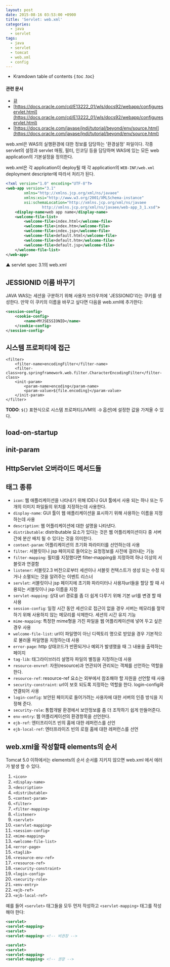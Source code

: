 ```yaml
---
layout: post
date: 2015-08-16 03:53:00 +0900
title: 'Servlet: web.xml'
categories:
  - java
  - servlet
tags:
  - java
  - servlet
  - tomcat
  - web.xml
  - config
---
```


* Kramdown table of contents
{:toc .toc}

#### 관련 문서

- [뀨](뀨)
- [https://docs.oracle.com/cd/E13222_01/wls/docs92/webapp/configureservlet.html](https://docs.oracle.com/cd/E13222_01/wls/docs92/webapp/configureservlet.html)
- [https://docs.oracle.com/javase/jndi/tutorial/beyond/env/source.html](https://docs.oracle.com/javase/jndi/tutorial/beyond/env/source.html)

web.xml은 WAS의 실행환경에 대한 정보를 담당하는 '환경설정' 파일이다. 각종 servlet의 설정과 servlet 매핑, 필터, 인코딩 등을 담당하며 WAS에 있는 모든 web application의 기본설정을 정의한다.

web.xml은 각 application이 deploy될 때 각 application의 `WEB-INF/web.xml` deployment descripter에 따라서 처리가 된다.

```xml
<?xml version="1.0" encoding="UTF-8"?>
<web-app version="3.1"
        xmlns="http://xmlns.jcp.org/xml/ns/javaee"
        xmlns:xsi="http://www.w3.org/2001/XMLSchema-instance"
        xsi:schemaLocation="http://xmlns.jcp.org/xml/ns/javaee
                http://xmlns.jcp.org/xml/ns/javaee/web-app_3_1.xsd">
    <display-name>web app name</display-name>
    <welcome-file-list>
        <welcome-file>index.html</welcome-file>
        <welcome-file>index.htm</welcome-file>
        <welcome-file>index.jsp</welcome-file>
        <welcome-file>default.html</welcome-file>
        <welcome-file>default.htm</welcome-file>
        <welcome-file>default.jsp</welcome-file>
    </welcome-file-list>
</web-app>
```
▲ servlet spec 3.1의 web.xml

## JESSIONID 이름 바꾸기

JAVA WAS는 세션을 구분하기 위해 사용자 브라우저에 'JESSIONID'라는 쿠키를 생성한다. 만약 이 쿠키의 이름을 바꾸고 싶다면 다음을 web.xml에 추가한다:

```xml
<session-config>
    <cookie-config>
        <name>MYJSESSIONID</name>
    </cookie-config>
</session-config>
```

## 시스템 프로퍼티에 접근

```
<filter>
    <filter-name>encodingFilter</filter-name>
    <filter-class>org.springframework.web.filter.CharacterEncodingFilter</filter-class>
    <init-param>
        <param-name>encoding</param-name>
        <param-value>${file.encoding}</param-value>
    </init-param>
</filter>
```

**TODO**: `${}` 표현식으로 시스템 프로퍼티(JVM의 `-D` 옵션)에 설정한 값을 가져올 수 있다.

## load-on-startup

## init-param

## HttpServlet 오버라이드 메서드들

## 태그 종류

- `icon`: 웹 애플리케이션을 나타내기 위해 IDE나 GUI 툴에서 사용 되는 하나 또는 두 개의 이미지 파일들의 위치를 지정하는데 사용한다.
- `display-name`: GUI 툴이 웹 애플리케이션을 표시하기 위해 사용하는 이름을 지정 하는데 사용
- `description`: 웹 어플리케이션에 대한 설명을 나타낸다.
- `distributable`: distributable 요소가 있다는 것은 웹 어플리케이션이다 중 서버 간에 분산 배치 될 수 있다는 것을 의미한다.
- `context-param`: 어플리케이션의 초기화 파라미터를 선언하는데 사용
- `filter`: 서블릿이나 jsp 페이지로 들어오는 요청정보를 사전에 걸러내는 기능
- `filter-mapping`: 필터를 지정했다면 filter-mapping을 지정하여 하나 이상의 서블릿과 연결함
- `listener`: 서블릿2.3 버전으로부터 세션이나 서블릿 컨텍스트가 생성 또는 수정 되거나 소멸되는 것을 알려주는 이벤트 리스너
- `servlet`: 서블릿이나 jsp 페이지에 초기화 파라미터나 사용자url들을 할당 할 때 사용되는 서블릿이나 jsp 이름을 지정
- `servlet-mapping`: 상대 url  경로를 좀  더 쉽게  다루기 위해  기본 url를  변경 할  때 사용
- `session-config`: 일정 시간 동안 세션으로 접근이 없을 경우 서버는 메모리를 절약하기 위해 사용하지 않는 메모리를 삭제한다. 세션의 시간 유지 기능
- `mime-mapping`: 특정한 mime형을 가진 파일을 웹 어플리케이션에  넣어 두고 싶은  경우 사용
- `welcome-file-list`: url이 파일명이 아닌 디렉토리 명으로 받았을 경우 기본적으로 불러올 파일명을 지정하는데 사용
- `error-page`: http 상태코드가 반환되거나 예외가 발생했을 때 그 내용을 출력하는 페이지
- `tag-lib`: 태그라이브러리 설명자 파일의 별칭을 지정하는데 사용
- `resource-envref`: 자원(resource)과  연관되어 관리되는 객체를 선언하는 역할을 한다.
- `resource-ref`: resource-ref 요소는 외부에서 참조해야 할 자원을 선언할  때 사용
- `security-constraint`: url이 보호 되도록 지정하는 역할을  한다. login-config와  연결되어 사용
- `login-config`: 보안된 페이지로 들어가려는 사용자에 대한 서버의 인증 방식을 지정해 준다.
- `security-role`: 통합개발 환경에서 보안정보를 좀 더 조작하기 쉽게 만들어준다.
- `env-entry`: 웹 어플리케이션의 환경항목을 선언한다.
- `ejb-ref`: 엔터프리이즈 빈의 홈에 대한 레퍼런스를 선언
- `ejb-local-ref`: 엔터프라이즈 빈의 로컬 홈에 대한 레퍼런스를 선언

## web.xml을 작성할때 elements의 순서

Tomcat 5.0 이하에서는  elements의 순서 순서를 지키지 않으면 web.xml 에서 에러가 발생 할 수 있다.

1. `<icon>`
1. `<display-name>`
1. `<description>`
1. `<distributable>`
1. `<context-param>`
1. `<filter>`
1. `<filter-mapping>`
1. `<listener>`
1. `<servlet>`
1. `<servlet-mapping>`
1. `<session-config>`
1. `<mime-mapping>`
1. `<welcome-file-list>`
1. `<error-page>`
1. `<taglib>`
1. `<resource-env-ref>`
1. `<resource-ref>`
1. `<security-constraint>`
1. `<login-config>`
1. `<security-role>`
1. `<env-entry>`
1. `<ejb-ref>`
1. `<ejb-local-ref>`

예를 들어 `<servlet>` 태그들을 모두 먼저 작성하고 `<servlet-mapping>` 태그를 작성해야 한다:

```xml
<servlet>
<servlet-mapping>
<servlet>
<servlet-mapping> <!-- 비권장 -->

<servlet>
<servlet>
<servlet-mapping>
<servlet-mapping> <!-- 권장 -->
```
